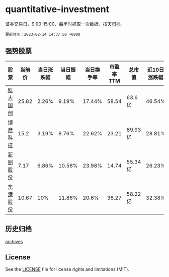 # quantitative-investment

证券交易日，9:00-15:00，每半时抓取一次数据，按天[归档](archives)。

`更新时间：2023-02-14 14:37:50 +0800`

## 强势股票

|股票|当前价|当日涨跌幅|当日振幅|当日换手率|市盈率TTM|总市值|近10日涨跌幅|
|----|----|----|----|----|----|----|----|
|[科大国创](https://xueqiu.com/S/SZ300520)|25.82|2.26%|9.19%|17.44%|58.54|63.6亿|46.54%|
|[博彦科技](https://xueqiu.com/S/SZ002649)|15.2|3.19%|8.76%|22.62%|23.21|89.93亿|28.81%|
|[新朋股份](https://xueqiu.com/S/SZ002328)|7.17|6.86%|10.58%|23.98%|14.74|55.34亿|26.23%|
|[东港股份](https://xueqiu.com/S/SZ002117)|10.67|10%|11.86%|20.6%|36.27|58.22亿|32.38%|

## 历史归档

[archives](archives)

## License

See the [LICENSE](LICENSE) file for license rights and limitations (MIT).